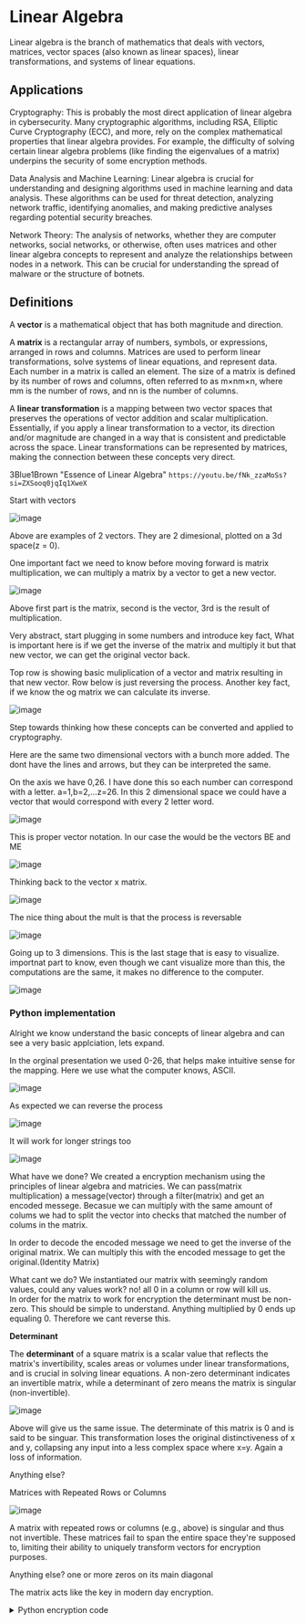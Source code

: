 # Linear Algebra

Linear algebra is the branch of mathematics that deals with vectors, matrices, vector spaces (also known as linear spaces), linear transformations, and systems of linear equations.


## Applications

Cryptography: This is probably the most direct application of linear algebra in cybersecurity. Many cryptographic algorithms, including RSA, Elliptic Curve Cryptography (ECC), and more, rely on the complex mathematical properties that linear algebra provides. For example, the difficulty of solving certain linear algebra problems (like finding the eigenvalues of a matrix) underpins the security of some encryption methods.

Data Analysis and Machine Learning: Linear algebra is crucial for understanding and designing algorithms used in machine learning and data analysis. These algorithms can be used for threat detection, analyzing network traffic, identifying anomalies, and making predictive analyses regarding potential security breaches.

Network Theory: The analysis of networks, whether they are computer networks, social networks, or otherwise, often uses matrices and other linear algebra concepts to represent and analyze the relationships between nodes in a network. This can be crucial for understanding the spread of malware or the structure of botnets.

## Definitions

A **vector** is a mathematical object that has both magnitude and direction.

A **matrix** is a rectangular array of numbers, symbols, or expressions, arranged in rows and columns. Matrices are used to perform linear transformations, solve systems of linear equations, and represent data. Each number in a matrix is called an element. The size of a matrix is defined by its number of rows and columns, often referred to as m×nm×n, where mm is the number of rows, and nn is the number of columns.

A **linear transformation** is a mapping between two vector spaces that preserves the operations of vector addition and scalar multiplication. Essentially, if you apply a linear transformation to a vector, its direction and/or magnitude are changed in a way that is consistent and predictable across the space. Linear transformations can be represented by matrices, making the connection between these concepts very direct.

3Blue1Brown "Essence of Linear Algebra" `https://youtu.be/fNk_zzaMoSs?si=ZXSooq0jqIq1XweX`

Start with vectors

![image](https://github.com/dbissell6/Math4Cyber/assets/50979196/2e167811-ccc0-47e1-8cad-5ceb42e093b2)

Above are examples of 2 vectors. They are 2 dimesional, plotted on a 3d space(z = 0). 

One important fact we need to know before moving forward is matrix multiplication, we can multiply a matrix by a vector to get a new vector. 

![image](https://github.com/dbissell6/Math4Cyber/assets/50979196/07ebface-effd-4711-8c8d-e90ee46e1bf3)

Above first part is the matrix, second is the vector, 3rd is the result of multiplication. 

Very abstract, start plugging in some numbers and introduce key fact, What is important here is if we get the inverse of the matrix and multiply it but that new vector, we can get the original vector back.

Top row is showing basic muliplication of a vector and matrix resulting in that new vector. Row below is just reversing the process. Another key fact, if we know the og matrix we can calculate its inverse.

![image](https://github.com/dbissell6/Math4Cyber/assets/50979196/8623f8e5-8230-40e9-a81f-67244f665d94)


Step towards thinking how these concepts can be converted and applied to cryptography. 

Here are the same two dimensional vectors with a bunch more added. The dont have the lines and arrows, but they can be interpreted the same.

On the axis we have 0,26. I have done this so each number can correspond with a letter. a=1,b=2,...z=26. In this 2 dimensional space we could have a vector that would correspond with every 2 letter word. 

![image](https://github.com/dbissell6/Math4Cyber/assets/50979196/95f90afd-6be8-4a02-ac62-4658f2004f38)


This is proper vector notation. In our case the would be the vectors BE and ME

![image](https://github.com/dbissell6/Math4Cyber/assets/50979196/c952f932-6acc-4bb6-988e-f22e707d16a3)


Thinking back to the vector x matrix.

![image](https://github.com/dbissell6/Math4Cyber/assets/50979196/28f3af9d-22ed-478e-a0a7-6b3d18ec5e19)

The nice thing about the mult is that the process is reversable

![image](https://github.com/dbissell6/Math4Cyber/assets/50979196/e69b6822-ce67-4bb9-8759-03ce4cce2d9f)


Going up to 3 dimensions. This is the last stage that is easy to visualize. importnat part to know, even though we cant visualize more than this, the computations are the same, it makes no difference to the computer.

![image](https://github.com/dbissell6/Math4Cyber/assets/50979196/cfca6038-d9f0-4a1c-95d0-213e521d1367)


### Python implementation

Alright we know understand the basic concepts of linear algebra and can see a very basic applciation, lets expand.

In the orginal presentation we used 0-26, that helps make intuitive sense for the mapping. Here we use what the computer knows, ASCII.

![image](https://github.com/dbissell6/Math4Cyber/assets/50979196/4adc5398-e80f-4827-adce-88e232b31370)

As expected we can reverse the process

![image](https://github.com/dbissell6/Math4Cyber/assets/50979196/68ae4fc0-e62c-4e4b-a1db-184612187734)


It will work for longer strings too

![image](https://github.com/dbissell6/Math4Cyber/assets/50979196/649eceb7-25c1-4c0e-887b-dfc7edb58384)

What have we done? We created a encryption mechanism using the principles of linear algebra and matricies. 
We can pass(matrix multiplication) a message(vector) through a filter(matrix) and get an encoded messege. Becasue we can multiply with the same amount of colums we had to split the vector into checks that matched the number of colums in the matrix. 

In order to decode the encoded message we need to get the inverse of the original matrix. We can multiply this with the encoded message to get the original.(Identity Matrix) 

What cant we do? We instantiated our matrix with seemingly random values, could any values work? no! all 0 in a column or row  will kill us.  
In order for the matrix to work for encryption the determinant must be non-zero. This should be simple to understand. Anything multiplied by 0 ends up equaling 0. Therefore we cant reverse this. 

**Determinant**

The **determinant** of a square matrix is a scalar value that reflects the matrix's invertibility, scales areas or volumes under linear transformations, and is crucial in solving linear equations. A non-zero determinant indicates an invertible matrix, while a determinant of zero means the matrix is singular (non-invertible).

![image](https://github.com/dbissell6/Math4Cyber/assets/50979196/786c8b8f-cbb4-4fe6-81ae-5435fb01cb87)

Above will give us the same issue. The determinate of this matrix is 0 and is said to be singuar. This transformation loses the original distinctiveness of x and y, collapsing any input into a less complex space where x=y. Again a loss of information. 

Anything else?

Matrices with Repeated Rows or Columns

![image](https://github.com/dbissell6/Math4Cyber/assets/50979196/ce9cca56-8309-4600-b9af-5f99903bf55c)


A matrix with repeated rows or columns (e.g., above) is singular and thus not invertible. These matrices fail to span the entire space they're supposed to, limiting their ability to uniquely transform vectors for encryption purposes.

Anything else?
one or more zeros on its main diagonal


The matrix acts like the key in modern day encryption. 


<details>

<summary>Python encryption code</summary>

```
import numpy as np

def string_to_ascii_vector(s):
    return [ord(c) for c in s]

def ascii_vector_to_string(v):
    return ''.join(chr(int(round(i))) for i in v)

def encode_chunks(message, matrix):
    # Ensure message length is even for 2x2 matrix
    if len(message) % 2 != 0:
        message += " "  # Padding if necessary
    
    encoded_message = []
    decoded_message = []
    
    # Process in chunks matching the matrix size (2 for 2x2 matrix)
    for i in range(0, len(message), 2):
        chunk = message[i:i+2]
        vector = np.array(string_to_ascii_vector(chunk))
        encoded_vector = np.dot(matrix, vector)
        encoded_message.extend(encoded_vector)
        
    print(f"Original Message in ASCII: {vector}")
    return encoded_message

# Define matrices
matrix = [[1, 2], [3, 4]]
transformation_matrix = np.array(matrix)
inverse_matrix = np.linalg.inv(transformation_matrix)

# Original message
original_message = "Vivis{Ghost_In_The_Box}"

# Encode and decode the message
encoded_message = encode_chunks(original_message, transformation_matrix)

# Convert vectors back to string
encoded_string = ascii_vector_to_string(encoded_message)

print("")
print(f"Original Message: {original_message}")
print("")
print(f"Matrix: {matrix}")
print("")
print(f"Encoded Vector: {encoded_message}")


#%%

import numpy as np

def ascii_vector_to_string(v):
    # Ensure rounding to the nearest int since ASCII values are integers
    return ''.join(chr(int(round(i))) for i in v)


def get_chunks(lst, chunk_size):
    """Yield successive n-sized chunks from lst."""
    for i in range(0, len(lst), chunk_size):
        yield lst[i:i + chunk_size]


# Define the inverse of the transformation matrix used for encoding
# (This would be provided or you'd need to calculate it)
#matrix = [[1, 2], [3, 4]]
inverse_matrix = np.linalg.inv(np.array(matrix))

# The encoded vector (split into chunks that match the matrix size)
# Let's use the vector from your screenshot as an example
encoded_vector = encoded_message

chunk_size = 2  # Size of the matrix used for encoding

# Get the chunks as a list to use for decoding
encoded_vector_chunks = list(get_chunks(encoded_vector, chunk_size))

# Decoding each chunk
decoded_message = ""
for chunk in encoded_vector_chunks:
    decoded_vector = np.dot(inverse_matrix, chunk)
    decoded_message += ascii_vector_to_string(decoded_vector)

print(f"Encoded Message: {encoded_vector}")
print("")
print(f"Matrix: {matrix}")
print("")
print(f"Inverse Matrix: {inverse_matrix}")
print("")
print(f"Decoded Message: {decoded_message}")
```

</details>


